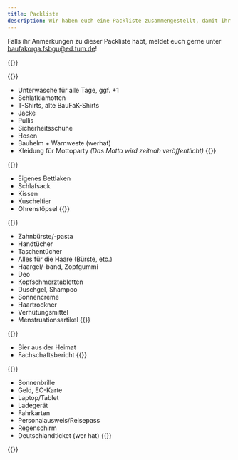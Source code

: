 ```yaml
---
title: Packliste
description: Wir haben euch eine Packliste zusammengestellt, damit ihr nichts wichtiges vergesst, wenn ihr zu unserer BauFaK in München anreist.
---
```

Falls ihr Anmerkungen zu dieser Packliste habt, meldet euch gerne unter [baufakorga.fsbgu@ed.tum.de](mailto:baufakorga.fsbgu@ed.tum.de)!


{{<grid>}}

{{<card title="Klamotten" image="/organisation/packliste/klamotten.jpg">}}
- Unterwäsche für alle Tage, ggf. +1 
- Schlafklamotten
- T-Shirts, alte BauFaK-Shirts 
- Jacke
- Pullis 
- Sicherheitsschuhe
- Hosen 
- Bauhelm + Warnweste (werhat)
- Kleidung für Mottoparty *(Das Motto wird zeitnah veröffentlicht)*
{{</card>}}

{{<card title="Schlafen" image="/organisation/packliste/schlafen.jpg">}}
- Eigenes Bettlaken
- Schlafsack 
- Kissen
- Kuscheltier
- Ohrenstöpsel
{{</card>}}

{{<card title="Kulturbeutel" image="/organisation/packliste/kulturbeutel.jpg">}}
- Zahnbürste/-pasta 
- Handtücher
- Taschentücher
- Alles für die Haare (Bürste, etc.) 
- Haargel/-band, Zopfgummi
- Deo
- Kopfschmerztabletten
- Duschgel, Shampoo
- Sonnencreme
- Haartrockner
- Verhütungsmittel
- Menstruationsartikel
{{</card>}}

{{<card title="Für Studierende" image="/organisation/packliste/fuer-studierende.jpg">}}
- Bier aus der Heimat 
- Fachschaftsbericht
{{</card>}}

{{<card title="Sonstiges" image="/organisation/packliste/sonstiges.jpg">}}
- Sonnenbrille
- Geld, EC-Karte
- Laptop/Tablet 
- Ladegerät
- Fahrkarten 
- Personalausweis/Reisepass
- Regenschirm 
- Deutschlandticket (wer hat)
{{</card>}}

{{</grid>}}